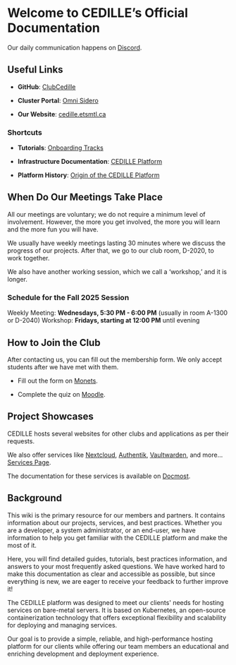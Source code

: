 # Welcome to CEDILLE’s Official Documentation

Our daily communication happens on [Discord](https://discord.gg/kX4rXRTMR6).

## Useful Links

- **GitHub**: [ClubCedille](https://github.com/ClubCedille)

- **Cluster Portal**: [Omni Sidero](https://cedille.omni.siderolabs.io/omni/)

- **Our Website**: [cedille.etsmtl.ca](https://cedille.club)

### Shortcuts

- **Tutorials**: [Onboarding Tracks](https://wiki.cedille.club/onboarding/tracks/)

- **Infrastructure Documentation**: [CEDILLE Platform](https://wiki.cedille.club/plateforme-cedille/)

- **Platform History**: [Origin of the CEDILLE Platform](https://wiki.cedille.club/plateforme-cedille/log791/)

## When Do Our Meetings Take Place

All our meetings are voluntary; we do not require a minimum level of involvement. However, the more you get involved, the more you will learn and the more fun you will have.

We usually have weekly meetings lasting 30 minutes where we discuss the progress of our projects. After that, we go to our club room, D-2020, to work together.

We also have another working session, which we call a ‘workshop,’ and it is longer.

### Schedule for the Fall 2025 Session

Weekly Meeting: **Wednesdays, 5:30 PM - 6:00 PM** (usually in room A-1300 or D-2040)
Workshop: **Fridays, starting at 12:00 PM** until evening

## How to Join the Club

After contacting us, you can fill out the membership form. We only accept students after we have met with them.

- Fill out the form on [Monets](https://formulaires.etsmtl.ca/ClubEtudiantAdhesion?requete=cedille&categorie=0).

- Complete the quiz on [Moodle](https://ena.etsmtl.ca/mod/quiz/view.php?id=1783903).

## Project Showcases

CEDILLE hosts several websites for other clubs and applications as per their requests.

We also offer services like [Nextcloud](https://nextcloud.etsmtl.club), [Authentik](https://auth.etsmtl.club), [Vaultwarden](https://vaultwarden.etsmtl.club), and more... [Services Page](https://cedille.etsmtl.ca/services/).

The documentation for these services is available on [Docmost](https://wiki.etsmtl.club).

## Background

This wiki is the primary resource for our members and partners. It contains
information about our projects, services, and best practices. Whether you are a
developer, a system administrator, or an end-user, we have information to help
you get familiar with the CEDILLE platform and make the most of it.

Here, you will find detailed guides, tutorials, best practices information, and
answers to your most frequently asked questions. We have worked hard to make
this documentation as clear and accessible as possible, but since everything is
new, we are eager to receive your feedback to further improve it!

The CEDILLE platform was designed to meet our clients' needs for hosting
services on bare-metal servers. It is based on Kubernetes, an open-source
containerization technology that offers exceptional flexibility and scalability
for deploying and managing services.

Our goal is to provide a simple, reliable, and high-performance hosting platform
for our clients while offering our team members an educational and enriching
development and deployment experience.
